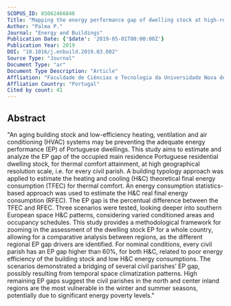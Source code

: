 ```yaml
---
SCOPUS_ID: 85062466848
Title: "Mapping the energy performance gap of dwelling stock at high-resolution scale: Implications for thermal comfort in Portuguese households"
Author: "Palma P."
Journal: "Energy and Buildings"
Publication Date: {'$date': '2019-05-01T00:00:00Z'}
Publication Year: 2019
DOI: "10.1016/j.enbuild.2019.03.002"
Source Type: "Journal"
Document Type: "ar"
Document Type Description: "Article"
Affliation: "Faculdade de Ciências e Tecnologia da Universidade Nova de Lisboa"
Affliation Country: "Portugal"
Cited by count: 41
---
```


## Abstract
"An aging building stock and low-efficiency heating, ventilation and air conditioning (HVAC) systems may be preventing the adequate energy performance (EP) of Portuguese dwellings. This study aims to estimate and analyze the EP gap of the occupied main residence Portuguese residential dwelling stock, for thermal comfort attainment, at high geographical resolution scale, i.e. for every civil parish. A building typology approach was applied to estimate the heating and cooling (H&C) theoretical final energy consumption (TFEC) for thermal comfort. An energy consumption statistics-based approach was used to estimate the H&C real final energy consumption (RFEC). The EP gap is the percentual difference between the TFEC and RFEC. Three scenarios were tested, looking deeper into southern European space H&C patterns, considering varied conditioned areas and occupancy schedules. This study provides a methodological framework for zooming in the assessment of the dwelling stock EP for a whole country, allowing for a comparative analysis between regions, as the different regional EP gap drivers are identified. For nominal conditions, every civil parish has an EP gap higher than 60%, for both H&C, related to poor energy efficiency of the building stock and low H&C energy consumptions. The scenarios demonstrated a bridging of several civil parishes’ EP gap, possibly resulting from temporal space climatization patterns. High remaining EP gaps suggest the civil parishes in the north and center inland regions are the most vulnerable in the winter and summer seasons, potentially due to significant energy poverty levels."
